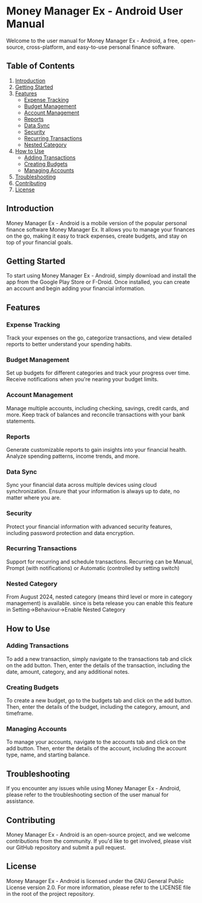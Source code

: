 # Money Manager Ex - Android User Manual

Welcome to the user manual for Money Manager Ex - Android, a free, open-source, cross-platform, and easy-to-use personal finance software.

## Table of Contents

1. [Introduction](#introduction)
2. [Getting Started](#getting-started)
3. [Features](#features)
    - [Expense Tracking](#expense-tracking)
    - [Budget Management](#budget-management)
    - [Account Management](#account-management)
    - [Reports](#reports)
    - [Data Sync](#data-sync)
    - [Security](#security)
    - [Recurring Transactions](#recurring-transactions)
    - [Nested Category](#nested-category)
4. [How to Use](#how-to-use)
    - [Adding Transactions](#adding-transactions)
    - [Creating Budgets](#creating-budgets)
    - [Managing Accounts](#managing-accounts)
5. [Troubleshooting](#troubleshooting)
6. [Contributing](#contributing)
7. [License](#license)

## Introduction

Money Manager Ex - Android is a mobile version of the popular personal finance software Money Manager Ex. It allows you to manage your finances on the go, making it easy to track expenses, create budgets, and stay on top of your financial goals.

## Getting Started

To start using Money Manager Ex - Android, simply download and install the app from the Google Play Store or F-Droid. Once installed, you can create an account and begin adding your financial information.

## Features

### Expense Tracking

Track your expenses on the go, categorize transactions, and view detailed reports to better understand your spending habits.

### Budget Management

Set up budgets for different categories and track your progress over time. Receive notifications when you're nearing your budget limits.

### Account Management

Manage multiple accounts, including checking, savings, credit cards, and more. Keep track of balances and reconcile transactions with your bank statements.

### Reports

Generate customizable reports to gain insights into your financial health. Analyze spending patterns, income trends, and more.

### Data Sync

Sync your financial data across multiple devices using cloud synchronization. Ensure that your information is always up to date, no matter where you are.

### Security

Protect your financial information with advanced security features, including password protection and data encryption.

### Recurring Transactions 

Support for recurring and schedule transactions. Recurring can be Manual, Prompt (with notifications) or Automatic (controlled by setting switch)

### Nested Category

From August 2024, nested category (means third level or more in category management) is available. since is beta release you can enable this feature in Setting->Behaviour->Enable Nested Category

## How to Use

### Adding Transactions

To add a new transaction, simply navigate to the transactions tab and click on the add button. Then, enter the details of the transaction, including the date, amount, category, and any additional notes.

### Creating Budgets

To create a new budget, go to the budgets tab and click on the add button. Then, enter the details of the budget, including the category, amount, and timeframe.

### Managing Accounts

To manage your accounts, navigate to the accounts tab and click on the add button. Then, enter the details of the account, including the account type, name, and starting balance.

## Troubleshooting

If you encounter any issues while using Money Manager Ex - Android, please refer to the troubleshooting section of the user manual for assistance.

## Contributing

Money Manager Ex - Android is an open-source project, and we welcome contributions from the community. If you'd like to get involved, please visit our GitHub repository and submit a pull request.

## License

Money Manager Ex - Android is licensed under the GNU General Public License version 2.0. For more information, please refer to the LICENSE file in the root of the project repository.
